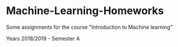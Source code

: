 # Machine-Learning-Homeworks
Some assignments for the course "Introduction to Machine learning" 

Years 2018/2019 - Semester A
